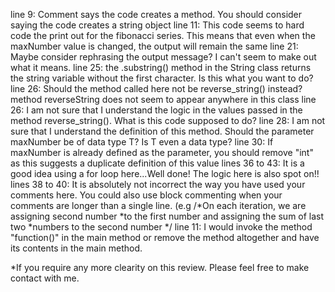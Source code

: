 line 9: Comment says the code creates a method. You should consider saying the code creates a string object
line 11: This code seems to hard code the print out for the fibonacci series. This means that even when the maxNumber value is changed, the output will remain the same
line 21: Maybe consider rephrasing the output message? I can't seem to make out what it means.
line 25: the .substring() method in the String class returns the string variable without the first character. Is this what you want to do?
line 26: Should the method called here not be reverse_string() instead? method reverseString does not seem to appear anywhere in this class
line 26: I am not sure that I understand the logic in the values passed in the method reverse_string(). What is this code supposed to do? 
line 28: I am not sure that I understand the definition of this method. Should the parameter maxNumber be of data type T? Is T even a data type?
line 30: If maxNumber is already defined as the parameter, you should remove "int" as this suggests a duplicate definition of this value
lines 36 to 43: It is a good idea using a for loop here...Well done! The logic here is also spot on!!
lines 38 to 40: It is absolutely not incorrect the way you have used your comments here. You could also use block commenting when your comments are longer than a single line.
		(e.g /*On each iteration, we are assigning second number
	               *to the first number and assigning the sum of last two
	     		*numbers to the second number */
line 11: I would invoke the method "function()" in the main method or remove the method altogether and have its contents in the main method.

*If you require any more clearity on this review. Please feel free to make contact with me.